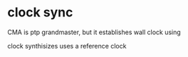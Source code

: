 # clock sync


CMA is ptp grandmaster, but it establishes wall clock using 

clock synthisizes uses a reference clock